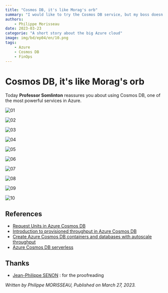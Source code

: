 ```yaml
---
title: "Cosmos DB, it's like Morag's orb"
summary: "I would like to try the Cosmos DB service, but my boss doesn't agree. He says it costs too much. Is this true?"
authors:
    - Philippe Morisseau
date: 2023-03-23
categorie: "A short story about the big Azure cloud"
image: img/bd/ep04/en/10.png
tags:
    - Azure
    - Cosmos DB
    - FinOps
---
```


# Cosmos DB, it's like Morag's orb

Today **Professor Somlinton** reassures you about using Cosmos DB, one of the most powerful services in Azure.

![01](../../../img/bd/ep04/en/01.png)

![02](../../../img/bd/ep04/en/02.png)

![03](../../../img/bd/ep04/en/03.png)

![04](../../../img/bd/ep04/en/04.png)

![05](../../../img/bd/ep04/en/05.png)

![06](../../../img/bd/ep04/en/06.png)

![07](../../../img/bd/ep04/en/07.png)

![08](../../../img/bd/ep04/en/08.png)

![09](../../../img/bd/ep04/en/09.png)

![10](../../../img/bd/ep04/en/10.png)

## References

- [Request Units in Azure Cosmos DB](https://learn.microsoft.com/en-us/azure/cosmos-db/request-units?WT.mc_id=AZ-MVP-5004832)
- [Introduction to provisioned throughput in Azure Cosmos DB](https://learn.microsoft.com/en-us/azure/cosmos-db/set-throughput?WT.mc_id=AZ-MVP-5004832)
- [Create Azure Cosmos DB containers and databases with autoscale throughput](https://learn.microsoft.com/en-us/azure/cosmos-db/provision-throughput-autoscale?WT.mc_id=AZ-MVP-5004832)
- [Azure Cosmos DB serverless](https://learn.microsoft.com/en-us/azure/cosmos-db/serverless?WT.mc_id=AZ-MVP-5004832)

## Thanks

- [Jean-Philippe SENON](https://www.linkedin.com/in/jeanphilippesenon/) : for the proofreading

_Written by Philippe MORISSEAU, Published on March 27, 2023._